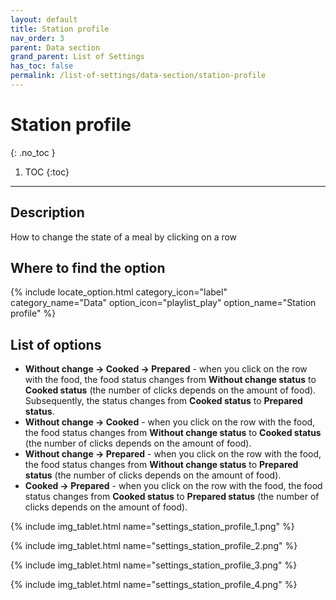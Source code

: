 ```yaml
---
layout: default
title: Station profile
nav_order: 3
parent: Data section
grand_parent: List of Settings
has_toc: false
permalink: /list-of-settings/data-section/station-profile
---
```


# Station profile
{: .no_toc }

1. TOC
{:toc}

---

## Description
How to change the state of a meal by clicking on a row

## Where to find the option
{% include locate_option.html category_icon="label" category_name="Data" option_icon="playlist_play" option_name="Station profile" %}

## List of options
- **Without change -> Cooked -> Prepared** - when you click on the row with the food, the food status changes from <span class="text-grey-dk-100">**Without change status**</span> to <span class="text-orange-200">**Cooked status**</span> (the number of clicks depends on the amount of food). Subsequently, the status changes from <span class="text-orange-200">**Cooked status**</span> to <span class="text-green-200">**Prepared status**</span>.
- **Without change -> Cooked** - when you click on the row with the food, the food status changes from <span class="text-grey-dk-100">**Without change status**</span> to <span class="text-orange-200">**Cooked status**</span> (the number of clicks depends on the amount of food).
- **Without change -> Prepared** - when you click on the row with the food, the food status changes from <span class="text-grey-dk-100">**Without change status**</span> to <span class="text-green-200">**Prepared status**</span> (the number of clicks depends on the amount of food).
- **Cooked -> Prepared** - when you click on the row with the food, the food status changes from <span class="text-orange-200">**Cooked status**</span> to <span class="text-green-200">**Prepared status**</span> (the number of clicks depends on the amount of food).

{% include img_tablet.html name="settings_station_profile_1.png" %}

{% include img_tablet.html name="settings_station_profile_2.png" %}

{% include img_tablet.html name="settings_station_profile_3.png" %}

{% include img_tablet.html name="settings_station_profile_4.png" %}
